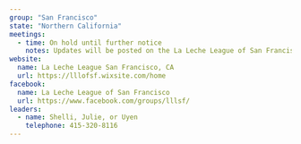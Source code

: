 ```yaml
---
group: "San Francisco"
state: "Northern California"
meetings:
  - time: On hold until further notice
    notes: Updates will be posted on the La Leche League of San Francisco Facebook group.
website:
  name: La Leche League San Francisco, CA
  url: https://lllofsf.wixsite.com/home
facebook:
  name: La Leche League of San Francisco
  url: https://www.facebook.com/groups/lllsf/
leaders:
  - name: Shelli, Julie, or Uyen
    telephone: 415-320-8116
---
```

